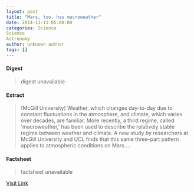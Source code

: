 ```yaml
---
layout: post
title: "Mars, too, has macroweather"
date: 2014-11-13 05:00:00
categories: Science
Science
Astronomy
author: unknown author
tags: []
---
```



#### Digest
>digest unavailable

#### Extract
>(McGill University) Weather, which changes day-to-day due to constant fluctuations in the atmosphere, and climate, which varies over decades, are familiar. More recently, a third regime, called 'macroweather,' has been used to describe the relatively stable regime between weather and climate. A new study by researchers at McGill University and UCL finds that this same three-part pattern applies to atmospheric conditions on Mars....

#### Factsheet
>factsheet unavailable

[Visit Link](http://www.eurekalert.org/pub_releases/2014-11/mu-mth111314.php)


